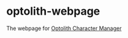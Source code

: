 # optolith-webpage
The webpage for [Optolith Character Manager](https://github.com/elyukai/optolith-client)
